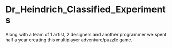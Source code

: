 # Dr_Heindrich_Classified_Experiments
Along with a team of 1 artist, 2 designers and another programmer we spent half a year creating this multiplayer adventure/puzzle game.
